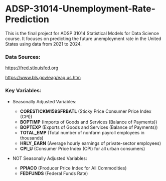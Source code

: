 # ADSP-31014-Unemployment-Rate-Prediction
This is the final project for ADSP 31014 Statistical Models for Data Science course. It focuses on predicting the future unemployment rate in the United States using data from 2021 to 2024.

### Data Sources:
https://fred.stlouisfed.org

https://www.bls.gov/eag/eag.us.htm

### Key Variables:
- Seasonally Adjusted Variables:
  - __CORESTICKM159SFRBATL__ (Sticky Price Consumer Price Index (CPI))
  - __BOPTIMP__ (Imports of Goods and Services (Balance of Payments))
  - __BOPTEXP__ (Exports of Goods and Services (Balance of Payments))
  - __TOTAL_EMP__ (Total number of nonfarm payroll employees in thousands)
  - __HRLY_EARN__ (Average hourly earnings of private-sector employees)
  - __CPI_U__ (Consumer Price Index (CPI) for all urban consumers)

- NOT Seasonally Adjusted Variables:
  - __PPIACO__ (Producer Price Index for All Commodities)
  - __FEDFUNDS__ (Federal Funds Rate)
